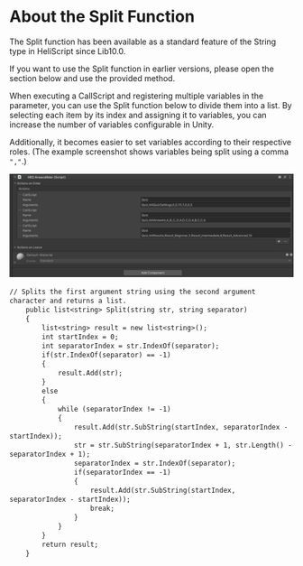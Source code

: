 # About the Split Function  

The Split function has been available as a standard feature of the String type in HeliScript since Lib10.0.  

If you want to use the Split function in earlier versions, please open the section below and use the provided method.  

When executing a CallScript and registering multiple variables in the parameter, you can use the Split function below to divide them into a list. By selecting each item by its index and assigning it to variables, you can increase the number of variables configurable in Unity.  

Additionally, it becomes easier to set variables according to their respective roles. (The example screenshot shows variables being split using a comma `","`.)  

![HSSprit](img/HSSprit.jpg)  

```
// Splits the first argument string using the second argument character and returns a list.
    public list<string> Split(string str, string separator)
    {
        list<string> result = new list<string>();
        int startIndex = 0;
        int separatorIndex = str.IndexOf(separator);
        if(str.IndexOf(separator) == -1)
        {
            result.Add(str);
        }
        else
        {
            while (separatorIndex != -1)
            {
                result.Add(str.SubString(startIndex, separatorIndex - startIndex));
                str = str.SubString(separatorIndex + 1, str.Length() - separatorIndex + 1);
                separatorIndex = str.IndexOf(separator);
                if(separatorIndex == -1)
                {
                    result.Add(str.SubString(startIndex, separatorIndex - startIndex));
                    break;
                }
            }
        }          
        return result;
    }
```
